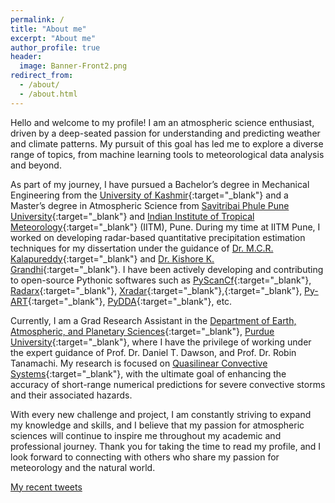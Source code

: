 ```yaml
---
permalink: /
title: "About me"
excerpt: "About me"
author_profile: true
header:
  image: Banner-Front2.png
redirect_from: 
  - /about/
  - /about.html
---
```


Hello and welcome to my profile! I am an atmospheric science enthusiast, driven by a deep-seated passion for understanding and predicting weather and climate patterns. My pursuit of this goal has led me to explore a diverse range of topics, from machine learning tools to meteorological data analysis and beyond.

As part of my journey, I have pursued a Bachelor’s degree in Mechanical Engineering from the [University of Kashmir](https://www.kashmiruniversity.net/){:target="_blank"} and a Master’s degree in Atmospheric Science from [Savitribai Phule Pune University](https://www.unipune.ac.in){:target="_blank"} and [Indian Institute of Tropical Meteorology](https://tropmet.res.in){:target="_blank"} (IITM), Pune. During my time at IITM Pune, I worked on developing radar-based quantitative precipitation estimation techniques for my dissertation under the guidance of [Dr. M.C.R. Kalapureddy](https://www.tropmet.res.in/106-Madhu%20Chandra%20R.%20Kalapureddy-scientist_detail){:target="_blank"} and [Dr. Kishore K. Grandhi]( https://uohyd.irins.org/profile/344518){:target="_blank"}. I have been actively developing and contributing to open-source Pythonic softwares such as [PyScanCf](https://syedha.com/PyScanCf/){:target="_blank"}, [Radarx](https://radarx.rtfd.io/){:target="_blank"}, [Xradar](https://xradar.rtfd.io/){:target="_blank"},{:target="_blank"}, [Py-ART](https://arm-doe.github.io/pyart/){:target="_blank"},  [PyDDA](https://openradarscience.org/PyDDA/){:target="_blank"}, etc.

Currently, I am a Grad Research Assistant in the [Department of Earth, Atmospheric, and Planetary Sciences](https://eaps.purdue.edu){:target="_blank"}, [Purdue University](https://purdue.edu){:target="_blank"}, where I have the privilege of working under the expert guidance of Prof. Dr. Daniel T. Dawson, and Prof. Dr. Robin Tanamachi. My research is focused on [Quasilinear Convective Systems]( https://en.wikipedia.org/wiki/Squall_line){:target="_blank"}, with the ultimate goal of enhancing the accuracy of short-range numerical predictions for severe convective storms and their associated hazards.

With every new challenge and project, I am constantly striving to expand my knowledge and skills, and I believe that my passion for atmospheric sciences will continue to inspire me throughout my academic and professional journey. Thank you for taking the time to read my profile, and I look forward to connecting with others who share my passion for meteorology and the natural world.


<!-- ================ -->
<!-- My Recent Tweets -->
<!-- ================ -->

<div style="max-height: 300px; overflow-y: scroll;">
  <a class="twitter-timeline" data-width="300" href="https://twitter.com/HamidRixvi?ref_src=twsrc%5Etfw">My recent tweets</a> 
  <script async src="https://platform.twitter.com/widgets.js" charset="utf-8"></script>
</div>
